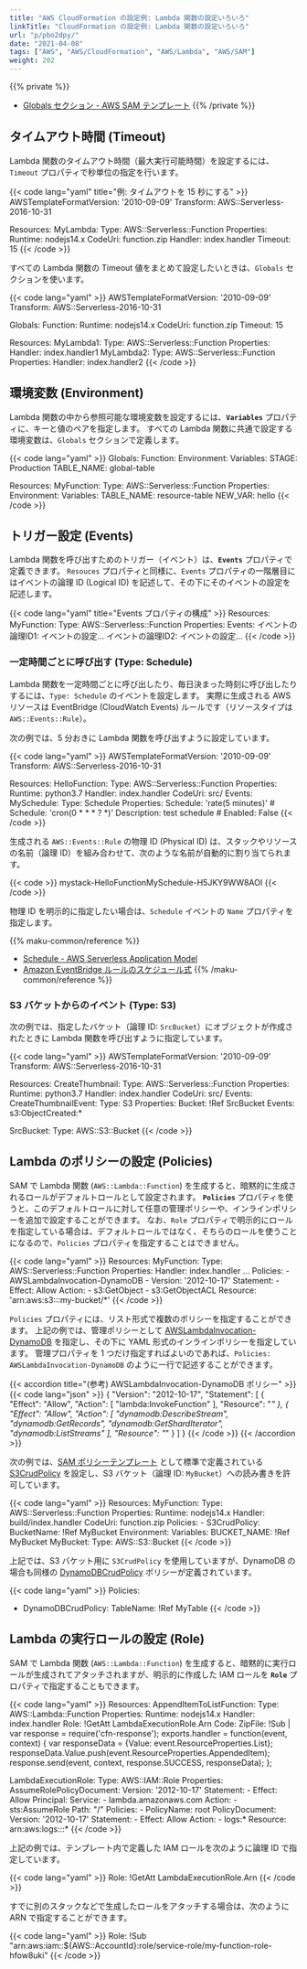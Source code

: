 ```yaml
---
title: "AWS CloudFormation の設定例: Lambda 関数の設定いろいろ"
linkTitle: "CloudFormation の設定例: Lambda 関数の設定いろいろ"
url: "p/pbo2dpy/"
date: "2021-04-08"
tags: ["AWS", "AWS/CloudFormation", "AWS/Lambda", "AWS/SAM"]
weight: 202
---
```


{{% private %}}
- [Globals セクション - AWS SAM テンプレート](https://docs.aws.amazon.com/ja_jp/serverless-application-model/latest/developerguide/sam-specification-template-anatomy-globals.html)
{{% /private %}}


タイムアウト時間 (Timeout)
----

Lambda 関数のタイムアウト時間（最大実行可能時間）を設定するには、`Timeout` プロパティで秒単位の指定を行います。

{{< code lang="yaml" title="例: タイムアウトを 15 秒にする" >}}
AWSTemplateFormatVersion: '2010-09-09'
Transform: AWS::Serverless-2016-10-31

Resources:
  MyLambda:
    Type: AWS::Serverless::Function
    Properties:
      Runtime: nodejs14.x
      CodeUri: function.zip
      Handler: index.handler
      Timeout: 15
{{< /code >}}

すべての Lambda 関数の Timeout 値をまとめて設定したいときは、`Globals` セクションを使います。

{{< code lang="yaml" >}}
AWSTemplateFormatVersion: '2010-09-09'
Transform: AWS::Serverless-2016-10-31

Globals:
  Function:
    Runtime: nodejs14.x
    CodeUri: function.zip
    Timeout: 15

Resources:
  MyLambda1:
    Type: AWS::Serverless::Function
    Properties:
      Handler: index.handler1
  MyLambda2:
    Type: AWS::Serverless::Function
    Properties:
      Handler: index.handler2
{{< /code >}}


環境変数 (Environment)
----

Lambda 関数の中から参照可能な環境変数を設定するには、__`Variables`__ プロパティに、キーと値のペアを指定します。
すべての Lambda 関数に共通で設定する環境変数は、`Globals` セクションで定義します。

{{< code lang="yaml" >}}
Globals:
  Function:
    Environment:
      Variables:
        STAGE: Production
        TABLE_NAME: global-table

Resources:
  MyFunction:
    Type: AWS::Serverless::Function
    Properties:
      Environment:
        Variables:
          TABLE_NAME: resource-table
          NEW_VAR: hello
{{< /code >}}


トリガー設定 (Events)
----

Lambda 関数を呼び出すためのトリガー（イベント）は、__`Events`__ プロパティで定義できます。
`Resouces` プロパティと同様に、`Events` プロパティの一階層目にはイベントの論理 ID (Logical ID) を記述して、その下にそのイベントの設定を記述します。

{{< code lang="yaml" title="Events プロパティの構成" >}}
Resources:
  MyFunction:
    Type: AWS::Serverless::Function
    Properties:
      Events:
        イベントの論理ID1:
          イベントの設定...
        イベントの論理ID2:
          イベントの設定...
{{< /code >}}

### 一定時間ごとに呼び出す (Type: Schedule)

Lambda 関数を一定時間ごとに呼び出したり、毎日決まった時刻に呼び出したりするには、`Type: Schedule` のイベントを設定します。
実際に生成される AWS リソースは EventBridge (CloudWatch Events) ルールです（リソースタイプは `AWS::Events::Rule`）。

次の例では、5 分おきに Lambda 関数を呼び出すように設定しています。

{{< code lang="yaml" >}}
AWSTemplateFormatVersion: '2010-09-09'
Transform: AWS::Serverless-2016-10-31

Resources:
  HelloFunction:
    Type: AWS::Serverless::Function
    Properties:
      Runtime: python3.7
      Handler: index.handler
      CodeUri: src/
      Events:
        MySchedule:
          Type: Schedule
          Properties:
            Schedule: 'rate(5 minutes)'
            # Schedule: 'cron(0 * * * ? *)'
            Description: test schedule
            # Enabled: False
{{< /code >}}

生成される `AWS::Events::Rule` の物理 ID (Physical ID) は、スタックやリソースの名前（論理 ID）を組み合わせて、次のような名前が自動的に割り当てられます。

{{< code >}}
mystack-HelloFunctionMySchedule-H5JKY9WW8AOI
{{< /code >}}

物理 ID を明示的に指定したい場合は、`Schedule` イベントの `Name` プロパティを指定します。

{{% maku-common/reference %}}
- [Schedule - AWS Serverless Application Model](https://docs.aws.amazon.com/ja_jp/serverless-application-model/latest/developerguide/sam-property-function-schedule.html)
- [Amazon EventBridge ルールのスケジュール式](https://docs.aws.amazon.com/ja_jp/eventbridge/latest/userguide/eb-schedule-expressions.html)
{{% /maku-common/reference %}}

### S3 バケットからのイベント (Type: S3)

次の例では、指定したバケット（論理 ID: `SrcBucket`）にオブジェクトが作成されたときに Lambda 関数を呼び出すように指定しています。

{{< code lang="yaml" >}}
AWSTemplateFormatVersion: '2010-09-09'
Transform: AWS::Serverless-2016-10-31

Resources:
  CreateThumbnail:
    Type: AWS::Serverless::Function
    Properties:
      Runtime: python3.7
      Handler: index.handler
      CodeUri: src/
      Events:
        CreateThumbnailEvent:
          Type: S3
          Properties:
            Bucket: !Ref SrcBucket
            Events: s3:ObjectCreated:*

  SrcBucket:
    Type: AWS::S3::Bucket
{{< /code >}}


Lambda のポリシーの設定 (Policies)
----

SAM で Lambda 関数 (`AWS::Lambda::Function`) を生成すると、暗黙的に生成されるロールがデフォルトロールとして設定されます。
__`Policies`__ プロパティを使うと、このデフォルトロールに対して任意の管理ポリシーや、インラインポリシーを追加で設定することができます。
なお、`Role` プロパティで明示的にロールを指定している場合は、デフォルトロールではなく、そちらのロールを使うことになるので、`Policies` プロパティを指定することはできません。

{{< code lang="yaml" >}}
Resources:
  MyFunction:
    Type: AWS::Serverless::Function
    Properties:
      Handler: index.handler
      ...
      Policies:
        - AWSLambdaInvocation-DynamoDB
        - Version: '2012-10-17'
          Statement:
            - Effect: Allow
              Action:
                - s3:GetObject
                - s3:GetObjectACL
              Resource: 'arn:aws:s3:::my-bucket/*'
{{< /code >}}

`Policies` プロパティには、リスト形式で複数のポリシーを指定することができます。
上記の例では、管理ポリシーとして [AWSLambdaInvocation-DynamoDB](https://console.aws.amazon.com/iam/home?#/policies/arn:aws:iam::aws:policy/AWSLambdaInvocation-DynamoDB$jsonEditor) を指定し、その下に YAML 形式のインラインポリシーを指定しています。
管理プロパティを 1 つだけ指定すればよいのであれば、`Policies: AWSLambdaInvocation-DynamoDB` のように一行で記述することができます。

{{< accordion title="(参考) AWSLambdaInvocation-DynamoDB ポリシー" >}}
{{< code lang="json" >}}
{
    "Version": "2012-10-17",
    "Statement": [
        {
            "Effect": "Allow",
            "Action": [
                "lambda:InvokeFunction"
            ],
            "Resource": "*"
        },
        {
            "Effect": "Allow",
            "Action": [
                "dynamodb:DescribeStream",
                "dynamodb:GetRecords",
                "dynamodb:GetShardIterator",
                "dynamodb:ListStreams"
            ],
            "Resource": "*"
        }
    ]
}
{{< /code >}}
{{< /accordion >}}

次の例では、[SAM ポリシーテンプレート](https://docs.aws.amazon.com/ja_jp/serverless-application-model/latest/developerguide/serverless-policy-templates.html) として標準で定義されている [S3CrudPolicy](https://docs.aws.amazon.com/ja_jp/serverless-application-model/latest/developerguide/serverless-policy-template-list.html#s3-crud-policy) を設定し、S3 バケット（論理 ID: `MyBucket`）への読み書きを許可しています。

{{< code lang="yaml" >}}
Resources:
  MyFunction:
    Type: AWS::Serverless::Function
    Properties:
      Runtime: nodejs14.x
      Handler: build/index.handler
      CodeUri: function.zip
      Policies:
        - S3CrudPolicy:
            BucketName: !Ref MyBucket
      Environment:
        Variables:
          BUCKET_NAME: !Ref MyBucket
  MyBucket:
    Type: AWS::S3::Bucket
{{< /code >}}

上記では、S3 バケット用に `S3CrudPolicy` を使用していますが、DynamoDB の場合も同様の [DynamoDBCrudPolicy](https://docs.aws.amazon.com/ja_jp/serverless-application-model/latest/developerguide/serverless-policy-template-list.html#dynamo-db-crud-policy) ポリシーが定義されています。

{{< code lang="yaml" >}}
Policies:
  - DynamoDBCrudPolicy:
      TableName: !Ref MyTable
{{< /code >}}


Lambda の実行ロールの設定 (Role)
----

SAM で Lambda 関数 (`AWS::Lambda::Function`) を生成すると、暗黙的に実行ロールが生成されてアタッチされますが、明示的に作成した IAM ロールを __`Role`__ プロパティで指定することもできます。

{{< code lang="yaml" >}}
Resources:
  AppendItemToListFunction:
    Type: AWS::Lambda::Function
    Properties:
      Runtime: nodejs14.x
      Handler: index.handler
      Role: !GetAtt LambdaExecutionRole.Arn
      Code:
        ZipFile: !Sub |
          var response = require('cfn-response');
          exports.handler = function(event, context) {
             var responseData = {Value: event.ResourceProperties.List};
             responseData.Value.push(event.ResourceProperties.AppendedItem);
             response.send(event, context, response.SUCCESS, responseData);
          };

  LambdaExecutionRole:
    Type: AWS::IAM::Role
    Properties:
      AssumeRolePolicyDocument:
        Version: '2012-10-17'
        Statement:
        - Effect: Allow
          Principal:
            Service:
            - lambda.amazonaws.com
          Action:
          - sts:AssumeRole
      Path: "/"
      Policies:
      - PolicyName: root
        PolicyDocument:
          Version: '2012-10-17'
          Statement:
          - Effect: Allow
            Action:
            - logs:*
            Resource: arn:aws:logs:*:*:*
{{< /code >}}

上記の例では、テンプレート内で定義した IAM ロールを次のように論理 ID で指定しています。

{{< code lang="yaml" >}}
Role: !GetAtt LambdaExecutionRole.Arn
{{< /code >}}

すでに別のスタックなどで生成したロールをアタッチする場合は、次のように ARN で指定することができます。

{{< code lang="yaml" >}}
Role: !Sub "arn:aws:iam::${AWS::AccountId}:role/service-role/my-function-role-hfow8uki"
{{< /code >}}

